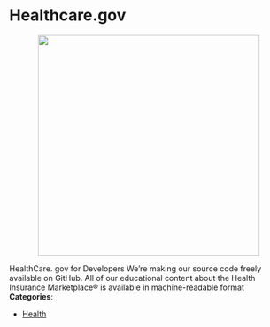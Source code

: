 # Healthcare.gov

<p align="center">
    <img width="400" src="https://raw.githubusercontent.com/awesome-apis/awesome-apis/apis/healthcare-gov/logo_256x256.png" />
</p>


HealthCare. gov for Developers We’re making our source code freely available on GitHub. All of our educational content about the Health Insurance Marketplace® is available in machine-readable format
**Categories**:

- [Health](https://github/awesome-apis/awesome-apis#health)




